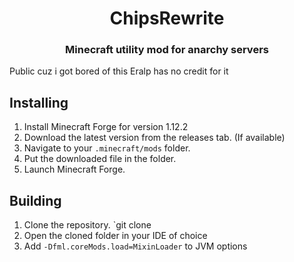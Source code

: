 <h1 align="center">ChipsRewrite</h1>  
<h3 align="center">Minecraft utility mod for anarchy servers</h3>  
  
Public cuz i got bored of this
Eralp has no credit for it
## Installing

 1. Install Minecraft Forge for version 1.12.2
 2. Download the latest version from the releases tab. (If available)
 3. Navigate to your `.minecraft/mods` folder.
 4. Put the downloaded file in the folder.
 5. Launch Minecraft Forge.

## Building

 1. Clone the repository. `git clone
 2. Open the cloned folder in your IDE of choice
 3. Add `-Dfml.coreMods.load=MixinLoader` to JVM options

